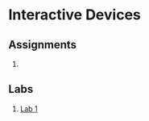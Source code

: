 # Interactive Devices

## Assignments 
1. 


## Labs
1. [Lab 1](https://github.com/nabrams/IDD-Fa18-Lab1/blob/master/README.md)
